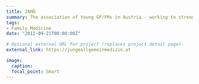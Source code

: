 ```yaml
---
title: JAMÖ
summary: The association of Young GP/FMs in Austria - working to strengthen family medicine through better training and stronger networks.
tags:
- Family Medicine
date: "2011-09-21T00:00:00Z"

# Optional external URL for project (replaces project detail page).
external_link: https://jungeallgemeinmedizin.at

image:
  caption: 
  focal_point: Smart
---
```

